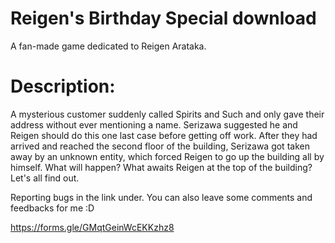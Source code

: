# Reigen's Birthday Special download
A fan-made game dedicated to Reigen Arataka.

# Description:
A mysterious customer suddenly called Spirits and Such and only gave their address without ever mentioning a name. Serizawa suggested he and Reigen should do this one last case before getting off work. After they had arrived and reached the second floor of the building, Serizawa got taken away by an unknown entity, which forced Reigen to go up the building all by himself. What will happen? What awaits Reigen at the top of the building? Let's all find out.

Reporting bugs in the link under. You can also leave some comments and feedbacks for me :D

https://forms.gle/GMqtGeinWcEKKzhz8
